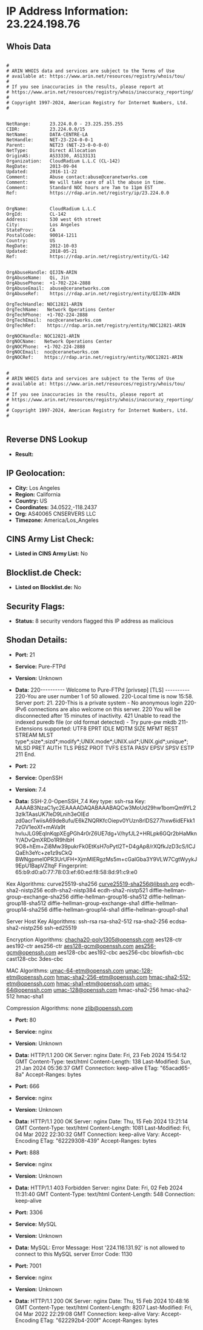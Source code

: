 # IP Address Information: 23.224.198.76

## Whois Data
```

#
# ARIN WHOIS data and services are subject to the Terms of Use
# available at: https://www.arin.net/resources/registry/whois/tou/
#
# If you see inaccuracies in the results, please report at
# https://www.arin.net/resources/registry/whois/inaccuracy_reporting/
#
# Copyright 1997-2024, American Registry for Internet Numbers, Ltd.
#


NetRange:       23.224.0.0 - 23.225.255.255
CIDR:           23.224.0.0/15
NetName:        DATA-CENTRE-LA
NetHandle:      NET-23-224-0-0-1
Parent:         NET23 (NET-23-0-0-0-0)
NetType:        Direct Allocation
OriginAS:       AS33330, AS133131
Organization:   CloudRadium L.L.C (CL-142)
RegDate:        2013-09-04
Updated:        2016-11-22
Comment:        Abuse contact:abuse@ceranetworks.com
Comment:        We will take care of all the abuse in time.
Comment:        Standard NOC hours are 7am to 11pm EST
Ref:            https://rdap.arin.net/registry/ip/23.224.0.0


OrgName:        CloudRadium L.L.C
OrgId:          CL-142
Address:        530 west 6th street
City:           Los Angeles
StateProv:      CA
PostalCode:     90014-1211
Country:        US
RegDate:        2012-10-03
Updated:        2018-05-21
Ref:            https://rdap.arin.net/registry/entity/CL-142


OrgAbuseHandle: QIJIN-ARIN
OrgAbuseName:   Qi, Jin 
OrgAbusePhone:  +1-702-224-2888 
OrgAbuseEmail:  abuse@ceranetworks.com
OrgAbuseRef:    https://rdap.arin.net/registry/entity/QIJIN-ARIN

OrgTechHandle: NOC12821-ARIN
OrgTechName:   Network Operations Center
OrgTechPhone:  +1-702-224-2888 
OrgTechEmail:  noc@ceranetworks.com
OrgTechRef:    https://rdap.arin.net/registry/entity/NOC12821-ARIN

OrgNOCHandle: NOC12821-ARIN
OrgNOCName:   Network Operations Center
OrgNOCPhone:  +1-702-224-2888 
OrgNOCEmail:  noc@ceranetworks.com
OrgNOCRef:    https://rdap.arin.net/registry/entity/NOC12821-ARIN


#
# ARIN WHOIS data and services are subject to the Terms of Use
# available at: https://www.arin.net/resources/registry/whois/tou/
#
# If you see inaccuracies in the results, please report at
# https://www.arin.net/resources/registry/whois/inaccuracy_reporting/
#
# Copyright 1997-2024, American Registry for Internet Numbers, Ltd.
#


```
## Reverse DNS Lookup
- **Result:** 

## IP Geolocation:
- **City:** Los Angeles
- **Region:** California
- **Country:** US
- **Coordinates:** 34.0522,-118.2437
- **Org:** AS40065 CNSERVERS LLC
- **Timezone:** America/Los_Angeles

## CINS Army List Check:
- **Listed in CINS Army List:** 
No

## Blocklist.de Check:
- **Listed on Blocklist.de:** 
No

## Security Flags:
- **Status:** 8 security vendors flagged this IP address as malicious

## Shodan Details:
- **Port:** 21
- **Service:** Pure-FTPd
- **Version:** Unknown
- **Data:** 220---------- Welcome to Pure-FTPd [privsep] [TLS] ----------
220-You are user number 1 of 50 allowed.
220-Local time is now 15:58. Server port: 21.
220-This is a private system - No anonymous login
220-IPv6 connections are also welcome on this server.
220 You will be disconnected after 15 minutes of inactivity.
421 Unable to read the indexed puredb file (or old format detected) - Try pure-pw mkdb
211-Extensions supported:
 UTF8
 EPRT
 IDLE
 MDTM
 SIZE
 MFMT
 REST STREAM
 MLST type*;size*;sizd*;modify*;UNIX.mode*;UNIX.uid*;UNIX.gid*;unique*;
 MLSD
 PRET
 AUTH TLS
 PBSZ
 PROT
 TVFS
 ESTA
 PASV
 EPSV
 SPSV
 ESTP
211 End.


- **Port:** 22
- **Service:** OpenSSH
- **Version:** 7.4
- **Data:** SSH-2.0-OpenSSH_7.4
Key type: ssh-rsa
Key: AAAAB3NzaC1yc2EAAAADAQABAAABAQCw3MoUd29hw1bomQm9YL23zlkTAasUK7IeD9Lnih3eOIEd
zd0acrTwiisA69de8ufu/E6kZNQRKfcOiepv0YUzn8rlDS277hxw6idEFkk17zGV1eoXf+mAVa9t
hvluJLG9EqInKqpXEgPGh4r0rZ6UE7dg+V/hyfJL2+HRLpk6GQr2bHaMknY/ADvQmXRDo1R9hlbH
9O8+hEm+Zi8Mw39pukrFk0EtKsH7oPytl2T+D4gAp8/rXQfkJzD3cS/ICJQaEh3eYc+ze1z9sCkQ
BWNgpmeI0PR3UrUFH+XjmMlERgzMs5m+cGalGba3Y9VLW7CgtWyykJ9EpU1BapVZItqF
Fingerprint: 65:b9:d0:a0:77:78:03:ef:60:ed:f8:58:8d:91:c9:e0

Kex Algorithms:
	curve25519-sha256
	curve25519-sha256@libssh.org
	ecdh-sha2-nistp256
	ecdh-sha2-nistp384
	ecdh-sha2-nistp521
	diffie-hellman-group-exchange-sha256
	diffie-hellman-group16-sha512
	diffie-hellman-group18-sha512
	diffie-hellman-group-exchange-sha1
	diffie-hellman-group14-sha256
	diffie-hellman-group14-sha1
	diffie-hellman-group1-sha1

Server Host Key Algorithms:
	ssh-rsa
	rsa-sha2-512
	rsa-sha2-256
	ecdsa-sha2-nistp256
	ssh-ed25519

Encryption Algorithms:
	chacha20-poly1305@openssh.com
	aes128-ctr
	aes192-ctr
	aes256-ctr
	aes128-gcm@openssh.com
	aes256-gcm@openssh.com
	aes128-cbc
	aes192-cbc
	aes256-cbc
	blowfish-cbc
	cast128-cbc
	3des-cbc

MAC Algorithms:
	umac-64-etm@openssh.com
	umac-128-etm@openssh.com
	hmac-sha2-256-etm@openssh.com
	hmac-sha2-512-etm@openssh.com
	hmac-sha1-etm@openssh.com
	umac-64@openssh.com
	umac-128@openssh.com
	hmac-sha2-256
	hmac-sha2-512
	hmac-sha1

Compression Algorithms:
	none
	zlib@openssh.com


- **Port:** 80
- **Service:** nginx
- **Version:** Unknown
- **Data:** HTTP/1.1 200 OK
Server: nginx
Date: Fri, 23 Feb 2024 15:54:12 GMT
Content-Type: text/html
Content-Length: 138
Last-Modified: Sun, 21 Jan 2024 05:36:37 GMT
Connection: keep-alive
ETag: "65acad65-8a"
Accept-Ranges: bytes



- **Port:** 666
- **Service:** nginx
- **Version:** Unknown
- **Data:** HTTP/1.1 200 OK
Server: nginx
Date: Thu, 15 Feb 2024 13:21:14 GMT
Content-Type: text/html
Content-Length: 1081
Last-Modified: Fri, 04 Mar 2022 22:30:32 GMT
Connection: keep-alive
Vary: Accept-Encoding
ETag: "62229308-439"
Accept-Ranges: bytes



- **Port:** 888
- **Service:** nginx
- **Version:** Unknown
- **Data:** HTTP/1.1 403 Forbidden
Server: nginx
Date: Fri, 02 Feb 2024 11:31:40 GMT
Content-Type: text/html
Content-Length: 548
Connection: keep-alive



- **Port:** 3306
- **Service:** MySQL
- **Version:** Unknown
- **Data:** MySQL:
  Error Message: Host '224.116.131.92' is not allowed to connect to this MySQL server
  Error Code: 1130

- **Port:** 7001
- **Service:** nginx
- **Version:** Unknown
- **Data:** HTTP/1.1 200 OK
Server: nginx
Date: Thu, 15 Feb 2024 10:48:16 GMT
Content-Type: text/html
Content-Length: 8207
Last-Modified: Fri, 04 Mar 2022 22:29:08 GMT
Connection: keep-alive
Vary: Accept-Encoding
ETag: "622292b4-200f"
Accept-Ranges: bytes

<!DOCTYPE html><html><head><meta charset=utf-8><meta http-equiv=X-UA-Compatible content="IE=edge,chrome=1"><meta name=renderer content=webkit><meta name=viewport content="width=device-width,initial-scale=1,maximum-scale=1,user-scalable=no"><link rel=icon id=Managementicon href=""><title id=Managementtitle></title><link href=/static/css/chunk-libs.3dfb7769.css rel=stylesheet><link href=/static/css/app.7249ad6c.css rel=stylesheet></head><body><div id=app></div><script src=/static/js/chunk-elementUI.6396bdea.js></script><script src=/static/js/chunk-libs.abef84b8.js></script><script>(function(c){function e(e){for(var u,a,f=e[0],k=e[1],t=e[2],b=0,r=[];b<f.length;b++)a=f[b],h[a]&&r.push(h[a][0]),h[a]=0;for(u in k)Object.prototype.hasOwnProperty.call(k,u)&&(c[u]=k[u]);o&&o(e);while(r.length)r.shift()();return d.push.apply(d,t||[]),n()}function n(){for(var c,e=0;e<d.length;e++){for(var n=d[e],u=!0,a=1;a<n.length;a++){var f=n[a];0!==h[f]&&(u=!1)}u&&(d.splice(e--,1),c=k(k.s=n[0]))}return c}var u={},a={runtime:0},h={runtime:0},d=[];function f(c){return k.p+"static/js/"+({"chunk-commons":"chunk-commons"}[c]||c)+"."+{"chunk-0b510d3e":"311143d4","chunk-0df8c1bb":"70f7a782","chunk-20c59c24":"1928b92a","chunk-33e7d294":"4688bd6c","chunk-0f0e0611":"15c61716","chunk-185d6503":"97825bbf","chunk-21a9c650":"905c233b","chunk-2d0e2366":"3c701439","chunk-00fceea0":"d07ef49d","chunk-2d2105d3":"37325053","chunk-2d230fe7":"3eddee46","chunk-3a875124":"f1ae969e","chunk-40323660":"e832bceb","chunk-45eef610":"4a9e4eea","chunk-4e2ff530":"fa5dca08","chunk-5717d52a":"46aff3d6","chunk-5a8ef9a6":"6303583e","chunk-624c2628":"b12d7c4a","chunk-65c692a4":"60f2d079","chunk-2d0d69cd":"0ae664cf","chunk-3301b09d":"81eae489","chunk-8089408e":"1c820500","chunk-491194c7":"1335f90e","chunk-5eed1778":"0eef6d0f","chunk-a3cf604c":"1fbdac03","chunk-b972a75e":"38cc36a4","chunk-bad6860a":"f636bc0a","chunk-commons":"e7b80dee","chunk-0d212cc2":"2085d0a0","chunk-1451ab2a":"a7b9ae48","chunk-4c05eff0":"2d45b3d3","chunk-4f7444d4":"4815a6ea","chunk-55f4cb5b":"b8c9b5cc","chunk-64bbedd8":"54fd8b79","chunk-6b91e5bd":"9c58fbd0","chunk-6c42ab77":"ec196bbe","chunk-be1691b2":"5c4af641","chunk-0bee1a39":"5549f114","chunk-1c898d3f":"7f40538c","chunk-31065af2":"ccad6b0c","chunk-5c48fbd2":"6772e11a","chunk-0e51c3c0":"f761475b","chunk-161684d4":"0be1e987","chunk-1fcae91c":"f0d96ef9","chunk-281af410":"d91ad571","chunk-2ef7735a":"a7cf6127","chunk-481d7472":"63fd3c91","chunk-7a3f2971":"461996ff","chunk-927f803c":"3a3bc83e","chunk-93a0389c":"4e22d833","chunk-a0ed85b2":"c16abee4","chunk-b74b6060":"9df8ce9e","chunk-c19bab8c":"b2ccf40e","chunk-d6fb4990":"0041d2c9","chunk-d1f10dd8":"22804894","chunk-f8d1b178":"400c8ab4"}[c]+".js"}function k(e){if(u[e])return u[e].exports;var n=u[e]={i:e,l:!1,exports:{}};return c[e].call(n.exports,n,n.exports,k),n.l=!0,n.exports}k.e=function(c){var e=[],n={"chunk-0b510d3e":1,"chunk-0df8c1bb":1,"chunk-20c59c24":1,"chunk-33e7d294":1,"chunk-0f0e0611":1,"chunk-185d6503":1,"chunk-21a9c650":1,"chunk-00fceea0":1,"chunk-3a875124":1,"chunk-40323660":1,"chunk-45eef610":1,"chunk-4e2ff530":1,"chunk-5717d52a":1,"chunk-5a8ef9a6":1,"chunk-624c2628":1,"chunk-3301b09d":1,"chunk-491194c7":1,"chunk-5eed1778":1,"chunk-a3cf604c":1,"chunk-b972a75e":1,"chunk-bad6860a":1,"chunk-commons":1,"chunk-0d212cc2":1,"chunk-1451ab2a":1,"chunk-4c05eff0":1,"chunk-4f7444d4":1,"chunk-55f4cb5b":1,"chunk-64bbedd8":1,"chunk-6b91e5bd":1,"chunk-6c42ab77":1,"chunk-1c898d3f":1,"chunk-31065af2":1,"chunk-5c48fbd2":1,"chunk-0e51c3c0":1,"chunk-161684d4":1,"chunk-1fcae91c":1,"chunk-281af410":1,"chunk-2ef7735a":1,"chunk-481d7472":1,"chunk-7a3f2971":1,"chunk-927f803c":1,"chunk-93a0389c":1,"chunk-a0ed85b2":1,"chunk-b74b6060":1,"chunk-c19bab8c":1,"chunk-d6fb4990":1,"chunk-d1f10dd8":1,"chunk-f8d1b178":1};a[c]?e.push(a[c]):0!==a[c]&&n[c]&&e.push(a[c]=new Promise((function(e,n){for(var u="static/css/"+({"chunk-commons":"chunk-commons"}[c]||c)+"."+{"chunk-0b510d3e":"aa889375","chunk-0df8c1bb":"0cb2cca4","chunk-20c59c24":"76d89c06","chunk-33e7d294":"c8ba737a","chunk-0f0e0611":"d431f002","chunk-185d6503":"9c363b79","chunk-21a9c650":"a1b01f84","chunk-2d0e2366":"31d6cfe0","chunk-00fceea0":"935ea205","chunk-2d2105d3":"31d6cfe0","chunk-2d230fe7":"31d6cfe0","chunk-3a875124":"be228a79","chunk-40323660":"6b85787e","chunk-45eef610":"9389e419","chunk-4e2ff530":"db22aedf","chunk-5717d52a":"a13b8a6d","chunk-5a8ef9a6":"2c012bdc","chunk-624c2628":"00470929","chunk-65c692a4":"31d6cfe0","chunk-2d0d69cd":"31d6cfe0","chunk-3301b09d":"0ae61f7e","chunk-8089408e":"31d6cfe0","chunk-491194c7":"00a3591b","chunk-5eed1778":"b0efbf20","chunk-a3cf604c":"bd93d913","chunk-b972a75e":"ece078ba","chunk-bad6860a":"a1393738","chunk-commons":"82b11418","chunk-0d212cc2":"f0b78850","chunk-1451ab2a":"cb64ac54","chunk-4c05eff0":"443d13d1","chunk-4f7444d4":"a6c1ba4f","chunk-55f4cb5b":"f468fd7a","chunk-64bbedd8":"d60a22

## Logs
```

Whois Lookup: https://www.whois.com/whois/23.224.198.76
IPinfo: https://ipinfo.io/23.224.198.76
VirusTotal: https://www.virustotal.com/gui/ip-address/23.224.198.76
Shodan: https://www.shodan.io/host/23.224.198.76
Censys: https://censys.io/ipv4/23.224.198.76
2024/02/26 23:46:59 Rejected 'root' login attempt from 23.224.198.76
2024/02/26 23:49:57 Login attempt from 23.224.198.76 - Username: root, Password: Qq@123456
2024/02/26 23:49:57 Rejected 'root' login attempt from 23.224.198.76
2024/02/26 23:51:25 Login attempt from 23.224.198.76 - Username: root, Password: q1w2e3r4!@#$
2024/02/26 23:51:25 Rejected 'root' login attempt from 23.224.198.76
2024/02/26 23:52:48 Login attempt from 23.224.198.76 - Username: root, Password: ct@123456
2024/02/26 23:52:48 Rejected 'root' login attempt from 23.224.198.76
2024/02/26 23:54:11 Login attempt from 23.224.198.76 - Username: git, Password: 111
2024/02/26 23:55:38 Login attempt from 23.224.198.76 - Username: root, Password: Admin999
2024/02/26 23:55:38 Rejected 'root' login attempt from 23.224.198.76
2024/02/26 23:57:08 Login attempt from 23.224.198.76 - Username: root, Password: Mtm$%889*G*S3%G
2024/02/26 23:57:08 Rejected 'root' login attempt from 23.224.198.76
2024/02/26 23:58:37 Login attempt from 23.224.198.76 - Username: root, Password: 1234Qwert
2024/02/26 23:58:37 Rejected 'root' login attempt from 23.224.198.76
2024/02/27 00:00:05 Login attempt from 23.224.198.76 - Username: root, Password: driver
2024/02/27 00:00:05 Rejected 'root' login attempt from 23.224.198.76
2024/02/27 00:01:32 Login attempt from 23.224.198.76 - Username: root, Password: m123456
2024/02/27 00:01:32 Rejected 'root' login attempt from 23.224.198.76
2024/02/27 00:03:01 Login attempt from 23.224.198.76 - Username: root, Password: Ie.123456
2024/02/27 00:03:01 Rejected 'root' login attempt from 23.224.198.76
2024/02/27 00:04:29 Login attempt from 23.224.198.76 - Username: root, Password: Zp123456
2024/02/27 00:04:29 Rejected 'root' login attempt from 23.224.198.76
2024/02/27 00:05:55 Login attempt from 23.224.198.76 - Username: admin, Password: batman
2024/02/27 00:07:21 Login attempt from 23.224.198.76 - Username: root, Password: server1!
2024/02/27 00:07:21 Rejected 'root' login attempt from 23.224.198.76
2024/02/27 00:08:50 Login attempt from 23.224.198.76 - Username: test1, Password: test1123
2024/02/27 00:10:20 Login attempt from 23.224.198.76 - Username: root, Password: asdf-1234
2024/02/27 00:10:20 Rejected 'root' login attempt from 23.224.198.76
2024/02/27 00:11:50 Login attempt from 23.224.198.76 - Username: root, Password: Google12345
2024/02/27 00:11:50 Rejected 'root' login attempt from 23.224.198.76
2024/02/27 00:13:19 Login attempt from 23.224.198.76 - Username: faizal, Password: faizal
2024/02/27 00:14:53 Login attempt from 23.224.198.76 - Username: postgre, Password: postgre
2024/02/27 00:16:26 Login attempt from 23.224.198.76 - Username: root, Password: qwepoi123
2024/02/27 00:16:26 Rejected 'root' login attempt from 23.224.198.76
2024/02/27 00:17:58 Login attempt from 23.224.198.76 - Username: root, Password: qazwsx!@#
2024/02/27 00:17:58 Rejected 'root' login attempt from 23.224.198.76
2024/02/27 00:19:25 Login attempt from 23.224.198.76 - Username: root, Password: Aa123456@
2024/02/27 00:19:25 Rejected 'root' login attempt from 23.224.198.76
2024/02/27 00:20:51 Login attempt from 23.224.198.76 - Username: user, Password: a123456
2024/02/27 00:20:51 New credentials stored for 23.224.198.76
2024/02/27 00:20:51 New SSH connection from 23.224.198.76 (SSH-2.0-libssh_0.9.6)
2024/02/27 00:21:08 Login attempt from 23.224.198.76 - Username: 345gs5662d34, Password: 345gs5662d34
2024/02/27 00:21:08 Re-login with valid credentials for 23.224.198.76
2024/02/27 00:21:08 New SSH connection from 23.224.198.76 (SSH-2.0-libssh_0.9.6)
2024/02/27 00:21:09 Login attempt from 23.224.198.76 - Username: user, Password: 3245gs5662d34
2024/02/27 00:21:09 Re-login attempt with invalid credentials for 23.224.198.76
2024/02/27 00:22:19 Login attempt from 23.224.198.76 - Username: root, Password: p@ss1234
2024/02/27 00:22:19 Rejected 'root' login attempt from 23.224.198.76
2024/02/27 00:23:47 Login attempt from 23.224.198.76 - Username: abc, Password: abc123
2024/02/27 00:23:47 Re-login attempt with invalid credentials for 23.224.198.76
2024/02/27 00:25:16 Login attempt from 23.224.198.76 - Username: root, Password: Pj123456@
2024/02/27 00:25:16 Rejected 'root' login attempt from 23.224.198.76
2024/02/27 00:26:43 Login attempt from 23.224.198.76 - Username: root, Password: Jack@123
2024/02/27 00:26:43 Rejected 'root' login attempt from 23.224.198.76
2024/02/27 00:28:14 Login attempt from 23.224.198.76 - Username: git, Password: 1q2w3e4r
2024/02/27 00:28:14 Re-login attempt with invalid credentials for 23.224.198.76
2024/02/27 00:29:47 Login attempt from 23.224.198.76 - Username: root, Password: edu
2024/02/27 00:29:47 Rejected 'root' login attempt from 23.224.198.76
2024/02/27 00:31:18 Login attempt from 23.224.198.76 - Username: vyatta, Password: 123456789
2024/02/27 00:31:18 Re-login attempt with invalid credentials for 23.224.198.76
2024/02/27 00:32:48 Login attempt from 23.224.198.76 - Username: root, Password: diva
2024/02/27 00:32:48 Rejected 'root' login attempt from 23.224.198.76
2024/02/27 00:34:18 Login attempt from 23.224.198.76 - Username: oracle, Password: 12345
2024/02/27 00:34:18 Re-login attempt with invalid credentials for 23.224.198.76
2024/02/27 00:35:49 Login attempt from 23.224.198.76 - Username: hadoop, Password: 1qaz@WSX
2024/02/27 00:35:49 Re-login attempt with invalid credentials for 23.224.198.76
2024/02/27 00:37:19 Login attempt from 23.224.198.76 - Username: root, Password: P@ssword2021
2024/02/27 00:37:19 Rejected 'root' login attempt from 23.224.198.76
2024/02/27 00:38:46 Login attempt from 23.224.198.76 - Username: minecraft, Password: 123456789
2024/02/27 00:38:46 Re-login attempt with invalid credentials for 23.224.198.76
2024/02/27 00:40:16 Login attempt from 23.224.198.76 - Username: root, Password: 1218
2024/02/27 00:40:16 Rejected 'root' login attempt from 23.224.198.76
2024/02/27 00:41:50 Login attempt from 23.224.198.76 - Username: root, Password: w,j[vdsivd
2024/02/27 00:41:50 Rejected 'root' login attempt from 23.224.198.76
2024/02/27 00:43:23 Login attempt from 23.224.198.76 - Username: root1, Password: 12345678
2024/02/27 00:43:23 Re-login attempt with invalid credentials for 23.224.198.76
2024/02/27 00:44:53 Login attempt from 23.224.198.76 - Username: teamspeak, Password: 123321
2024/02/27 00:44:53 Re-login attempt with invalid credentials for 23.224.198.76
2024/02/27 00:46:25 Login attempt from 23.224.198.76 - Username: root, Password: 12345_qwert
2024/02/27 00:46:25 Rejected 'root' login attempt from 23.224.198.76
2024/02/27 00:47:56 Login attempt from 23.224.198.76 - Username: system, Password: Sam4z1ngw0nd3r5Z
2024/02/27 00:47:56 Re-login attempt with invalid credentials for 23.224.198.76
2024/02/27 00:49:27 Login attempt from 23.224.198.76 - Username: ubuntu, Password: abc1234567
2024/02/27 00:49:27 Re-login attempt with invalid credentials for 23.224.198.76
2024/02/27 00:50:55 Login attempt from 23.224.198.76 - Username: test, Password: 12345678
2024/02/27 00:50:55 Re-login with valid credentials for 23.224.198.76
2024/02/27 00:50:55 New SSH connection from 23.224.198.76 (SSH-2.0-libssh_0.9.6)
2024/02/27 00:51:12 Login attempt from 23.224.198.76 - Username: 345gs5662d34, Password: 345gs5662d34
2024/02/27 00:51:12 Re-login with valid credentials for 23.224.198.76
2024/02/27 00:51:12 New SSH connection from 23.224.198.76 (SSH-2.0-libssh_0.9.6)
2024/02/27 00:51:13 Login attempt from 23.224.198.76 - Username: test, Password: 3245gs5662d34
2024/02/27 00:51:13 Re-login attempt with invalid credentials for 23.224.198.76
2024/02/27 00:52:26 Login attempt from 23.224.198.76 - Username: root, Password: P@$$word1
2024/02/27 00:52:26 Rejected 'root' login attempt from 23.224.198.76
2024/02/27 00:54:01 Login attempt from 23.224.198.76 - Username: root, Password: AAbb1234
2024/02/27 00:54:01 Rejected 'root' login attempt from 23.224.198.76
2024/02/27 00:55:38 Login attempt from 23.224.198.76 - Username: root, Password: 123456789@Abc
2024/02/27 00:55:38 Rejected 'root' login attempt from 23.224.198.76
2024/02/27 00:57:14 Login attempt from 23.224.198.76 - Username: ftpusr, Password: 123456
2024/02/27 00:57:14 Re-login attempt with invalid credentials for 23.224.198.76
2024/02/27 00:58:46 Login attempt from 23.224.198.76 - Username: server, Password: root
2024/02/27 00:58:46 Re-login attempt with invalid credentials for 23.224.198.76
2024/02/27 01:00:20 Login attempt from 23.224.198.76 - Username: root, Password: qwer
2024/02/27 01:00:20 Rejected 'root' login attempt from 23.224.198.76
2024/02/27 01:01:53 Login attempt from 23.224.198.76 - Username: root, Password: qazwsx12#$
2024/02/27 01:01:53 Rejected 'root' login attempt from 23.224.198.76
2024/02/27 01:03:22 Login attempt from 23.224.198.76 - Username: root, Password: Hb123456@
2024/02/27 01:03:22 Rejected 'root' login attempt from 23.224.198.76
2024/02/27 01:04:49 Login attempt from 23.224.198.76 - Username: root, Password: Wm@123456
2024/02/27 01:04:49 Rejected 'root' login attempt from 23.224.198.76
2024/02/27 01:06:19 Login attempt from 23.224.198.76 - Username: root, Password: unix123
2024/02/27 01:06:19 Rejected 'root' login attempt from 23.224.198.76
2024/02/27 01:07:51 Login attempt from 23.224.198.76 - Username: root, Password: 12345678AA
2024/02/27 01:07:51 Rejected 'root' login attempt from 23.224.198.76
2024/02/27 01:09:22 Login attempt from 23.224.198.76 - Username: root, Password: 123@1qaz
2024/02/27 01:09:22 Rejected 'root' login attempt from 23.224.198.76
2024/02/27 01:10:52 Login attempt from 23.224.198.76 - Username: test, Password: hello
2024/02/27 01:10:52 Re-login attempt with invalid credentials for 23.224.198.76
2024/02/27 01:12:23 Login attempt from 23.224.198.76 - Username: user01, Password: 1q2w3e4r
2024/02/27 01:12:23 Re-login attempt with invalid credentials for 23.224.198.76
2024/02/27 01:13:56 Login attempt from 23.224.198.76 - Username: root, Password: ft123456
2024/02/27 01:13:56 Rejected 'root' login attempt from 23.224.198.76
2024/02/27 01:15:29 Login attempt from 23.224.198.76 - Username: root, Password: c
2024/02/27 01:15:29 Rejected 'root' login attempt from 23.224.198.76
2024/02/27 01:16:59 Login attempt from 23.224.198.76 - Username: root, Password: Pa123456
2024/02/27 01:16:59 Rejected 'root' login attempt from 23.224.198.76
2024/02/27 01:18:27 Login attempt from 23.224.198.76 - Username: root, Password: Password@1234
2024/02/27 01:18:27 Rejected 'root' login attempt from 23.224.198.76
2024/02/27 01:19:59 Login attempt from 23.224.198.76 - Username: root, Password: ali@123
2024/02/27 01:19:59 Rejected 'root' login attempt from 23.224.198.76
2024/02/27 01:21:32 Login attempt from 23.224.198.76 - Username: root, Password: !QAZ1qaz1234
2024/02/27 01:21:32 Rejected 'root' login attempt from 23.224.198.76
2024/02/27 01:23:01 Login attempt from 23.224.198.76 - Username: root, Password: qwedsa
2024/02/27 01:23:01 Rejected 'root' login attempt from 23.224.198.76
2024/02/27 01:24:31 Login attempt from 23.224.198.76 - Username: root, Password: Root12345678
2024/02/27 01:24:31 Rejected 'root' login attempt from 23.224.198.76
2024/02/27 01:26:06 Login attempt from 23.224.198.76 - Username: root, Password: Pa$$word@2022
2024/02/27 01:26:06 Rejected 'root' login attempt from 23.224.198.76
2024/02/27 01:27:39 Login attempt from 23.224.198.76 - Username: root, Password: Az123456!
2024/02/27 01:27:39 Rejected 'root' login attempt from 23.224.198.76
2024/02/27 01:29:10 Login attempt from 23.224.198.76 - Username: root, Password: P@ssw0rd2023~
2024/02/27 01:29:10 Rejected 'root' login attempt from 23.224.198.76
2024/02/27 01:30:40 Login attempt from 23.224.198.76 - Username: root, Password: Admin12345!
2024/02/27 01:30:40 Rejected 'root' login attempt from 23.224.198.76
2024/02/27 01:32:12 Login attempt from 23.224.198.76 - Username: root, Password: Florinlaur2005
2024/02/27 01:32:12 Rejected 'root' login attempt from 23.224.198.76
2024/02/27 01:33:45 Login attempt from 23.224.198.76 - Username: root, Password: !@12QWqwqw
2024/02/27 01:33:45 Rejected 'root' login attempt from 23.224.198.76
2024/02/27 01:35:16 Login attempt from 23.224.198.76 - Username: root, Password: Asdfg!123456
2024/02/27 01:35:16 Rejected 'root' login attempt from 23.224.198.76
2024/02/27 01:36:46 Login attempt from 23.224.198.76 - Username: root, Password: toorroot
2024/02/27 01:36:46 Rejected 'root' login attempt from 23.224.198.76
2024/02/27 01:38:17 Login attempt from 23.224.198.76 - Username: ubuntu, Password: Abc123...
2024/02/27 01:38:17 Re-login attempt with invalid credentials for 23.224.198.76
2024/02/27 01:39:48 Login attempt from 23.224.198.76 - Username: lighthouse, Password: qwerty123
2024/02/27 01:39:48 Re-login attempt with invalid credentials for 23.224.198.76
2024/02/27 01:41:19 Login attempt from 23.224.198.76 - Username: root, Password: Oracle.123
2024/02/27 01:41:19 Rejected 'root' login attempt from 23.224.198.76
2024/02/27 01:42:47 Login attempt from 23.224.198.76 - Username: root, Password: welcome@2022
2024/02/27 01:42:47 Rejected 'root' login attempt from 23.224.198.76
2024/02/27 01:44:19 Login attempt from 23.224.198.76 - Username: root, Password: Test@1234
2024/02/27 01:44:19 Rejected 'root' login attempt from 23.224.198.76
2024/02/27 01:45:53 Login attempt from 23.224.198.76 - Username: ubuntu, Password: Password1!
2024/02/27 01:45:53 Re-login attempt with invalid credentials for 23.224.198.76
2024/02/27 01:47:26 Login attempt from 23.224.198.76 - Username: root, Password: zxc,./123
2024/02/27 01:47:26 Rejected 'root' login attempt from 23.224.198.76
2024/02/27 01:48:56 Login attempt from 23.224.198.76 - Username: root, Password: y
2024/02/27 01:48:56 Rejected 'root' login attempt from 23.224.198.76
2024/02/27 01:50:26 Login attempt from 23.224.198.76 - Username: root, Password: Qazwsx!@#123
2024/02/27 01:50:26 Rejected 'root' login attempt from 23.224.198.76
2024/02/27 01:52:01 Login attempt from 23.224.198.76 - Username: root, Password: aq1sw2de3fr4
2024/02/27 01:52:01 Rejected 'root' login attempt from 23.224.198.76
2024/02/27 01:53:33 Login attempt from 23.224.198.76 - Username: root, Password: Jj123456.
2024/02/27 01:53:33 Rejected 'root' login attempt from 23.224.198.76
2024/02/27 01:55:03 Login attempt from 23.224.198.76 - Username: root, Password: Password2007
2024/02/27 01:55:03 Rejected 'root' login attempt from 23.224.198.76
2024/02/27 01:56:30 Login attempt from 23.224.198.76 - Username: root, Password: Dz@123456
2024/02/27 01:56:30 Rejected 'root' login attempt from 23.224.198.76
2024/02/27 01:58:01 Login attempt from 23.224.198.76 - Username: root, Password: aa123456789.
2024/02/27 01:58:01 Rejected 'root' login attempt from 23.224.198.76
2024/02/27 01:59:33 Login attempt from 23.224.198.76 - Username: test, Password: !QAZ2wsx#EDC
2024/02/27 01:59:33 Re-login attempt with invalid credentials for 23.224.198.76
2024/02/27 02:01:07 Login attempt from 23.224.198.76 - Username: root, Password: Admin.123
2024/02/27 02:01:07 Rejected 'root' login attempt from 23.224.198.76
2024/02/27 02:02:38 Login attempt from 23.224.198.76 - Username: nutanix, Password: nutanix/4u
2024/02/27 02:02:38 Re-login with valid credentials for 23.224.198.76
2024/02/27 02:02:38 New SSH connection from 23.224.198.76 (SSH-2.0-libssh_0.9.6)
2024/02/27 02:02:55 Login attempt from 23.224.198.76 - Username: 345gs5662d34, Password: 345gs5662d34
2024/02/27 02:02:55 Re-login with valid credentials for 23.224.198.76
2024/02/27 02:02:55 New SSH connection from 23.224.198.76 (SSH-2.0-libssh_0.9.6)
2024/02/27 02:02:56 Login attempt from 23.224.198.76 - Username: nutanix, Password: 3245gs5662d34
2024/02/27 02:02:56 Re-login attempt with invalid credentials for 23.224.198.76
2024/02/27 02:04:13 Login attempt from 23.224.198.76 - Username: root, Password: colin123
2024/02/27 02:04:13 Rejected 'root' login attempt from 23.224.198.76
2024/02/27 02:05:47 Login attempt from 23.224.198.76 - Username: root, Password: 1234QWERasdf
2024/02/27 02:05:47 Rejected 'root' login attempt from 23.224.198.76
2024/02/27 02:07:17 Login attempt from 23.224.198.76 - Username: admin, Password: admin2020
2024/02/27 02:07:17 Re-login attempt with invalid credentials for 23.224.198.76
2024/02/27 02:08:45 Login attempt from 23.224.198.76 - Username: bitrix, Password: A123456
2024/02/27 02:08:45 Re-login attempt with invalid credentials for 23.224.198.76
2024/02/27 02:10:16 Login attempt from 23.224.198.76 - Username: root, Password: qwerty00
2024/02/27 02:10:16 Rejected 'root' login attempt from 23.224.198.76
2024/02/27 02:11:48 Login attempt from 23.224.198.76 - Username: root, Password: qwe
2024/02/27 02:11:48 Rejected 'root' login attempt from 23.224.198.76
2024/02/27 02:13:19 Login attempt from 23.224.198.76 - Username: vyos, Password: vyos
2024/02/27 02:13:19 Re-login with valid credentials for 23.224.198.76
2024/02/27 02:13:19 New SSH connection from 23.224.198.76 (SSH-2.0-libssh_0.9.6)
2024/02/27 02:13:36 Login attempt from 23.224.198.76 - Username: 345gs5662d34, Password: 345gs5662d34
2024/02/27 02:13:36 Re-login with valid credentials for 23.224.198.76
2024/02/27 02:13:36 New SSH connection from 23.224.198.76 (SSH-2.0-libssh_0.9.6)
2024/02/27 02:13:37 Login attempt from 23.224.198.76 - Username: vyos, Password: 3245gs5662d34
2024/02/27 02:13:37 Re-login attempt with invalid credentials for 23.224.198.76
2024/02/27 02:14:49 Login attempt from 23.224.198.76 - Username: root, Password: tencent@2022
2024/02/27 02:14:49 Rejected 'root' login attempt from 23.224.198.76
2024/02/27 02:16:22 Login attempt from 23.224.198.76 - Username: ubuntu, Password: Qwert123!
2024/02/27 02:16:22 Re-login attempt with invalid credentials for 23.224.198.76
2024/02/27 02:17:58 Login attempt from 23.224.198.76 - Username: test1, Password: test2
2024/02/27 02:17:58 Re-login attempt with invalid credentials for 23.224.198.76
2024/02/27 02:19:30 Login attempt from 23.224.198.76 - Username: bitrix, Password: 123123
2024/02/27 02:19:30 Re-login attempt with invalid credentials for 23.224.198.76
2024/02/27 02:21:02 Login attempt from 23.224.198.76 - Username: root, Password: admin@321
2024/02/27 02:21:02 Rejected 'root' login attempt from 23.224.198.76
2024/02/27 02:22:32 Login attempt from 23.224.198.76 - Username: root, Password: Qwe1234
2024/02/27 02:22:32 Rejected 'root' login attempt from 23.224.198.76
2024/02/27 02:24:06 Login attempt from 23.224.198.76 - Username: root, Password: Aaa123123
2024/02/27 02:24:06 Rejected 'root' login attempt from 23.224.198.76
2024/02/27 02:25:36 Login attempt from 23.224.198.76 - Username: root, Password: good123
2024/02/27 02:25:36 Rejected 'root' login attempt from 23.224.198.76
2024/02/27 02:27:06 Login attempt from 23.224.198.76 - Username: root, Password: Password123456789
2024/02/27 02:27:06 Rejected 'root' login attempt from 23.224.198.76
2024/02/27 02:28:37 Login attempt from 23.224.198.76 - Username: root, Password: ahmet
2024/02/27 02:28:37 Rejected 'root' login attempt from 23.224.198.76
2024/02/27 02:30:11 Login attempt from 23.224.198.76 - Username: root, Password: redhat123!@#
2024/02/27 02:30:11 Rejected 'root' login attempt from 23.224.198.76
2024/02/27 02:31:44 Login attempt from 23.224.198.76 - Username: root, Password: qweasdzxc123456
2024/02/27 02:31:44 Rejected 'root' login attempt from 23.224.198.76
2024/02/27 02:33:15 Login attempt from 23.224.198.76 - Username: root, Password: Password.
2024/02/27 02:33:15 Rejected 'root' login attempt from 23.224.198.76
2024/02/27 02:34:45 Login attempt from 23.224.198.76 - Username: testuser1, Password: 12345
2024/02/27 02:34:45 Re-login attempt with invalid credentials for 23.224.198.76
2024/02/27 02:36:20 Login attempt from 23.224.198.76 - Username: ftpusertest, Password: ftpusertest
2024/02/27 02:36:20 Re-login attempt with invalid credentials for 23.224.198.76
2024/02/27 02:37:52 Login attempt from 23.224.198.76 - Username: root, Password: 12qazWsx
2024/02/27 02:37:52 Rejected 'root' login attempt from 23.224.198.76
2024/02/27 02:39:22 Login attempt from 23.224.198.76 - Username: root, Password: !P@ssword
2024/02/27 02:39:22 Rejected 'root' login attempt from 23.224.198.76
2024/02/27 02:40:53 Login attempt from 23.224.198.76 - Username: root, Password: iamroot
2024/02/27 02:40:53 Rejected 'root' login attempt from 23.224.198.76
2024/02/27 02:42:26 Login attempt from 23.224.198.76 - Username: user2, Password: 123123
2024/02/27 02:42:26 Re-login attempt with invalid credentials for 23.224.198.76
2024/02/27 02:43:59 Login attempt from 23.224.198.76 - Username: user, Password: fang
2024/02/27 02:43:59 Re-login attempt with invalid credentials for 23.224.198.76
2024/02/27 02:45:31 Login attempt from 23.224.198.76 - Username: user, Password: P@ssw0rd123
2024/02/27 02:45:31 Re-login attempt with invalid credentials for 23.224.198.76
2024/02/27 02:47:03 Login attempt from 23.224.198.76 - Username: root, Password: qwertyu
2024/02/27 02:47:03 Rejected 'root' login attempt from 23.224.198.76
2024/02/27 02:48:36 Login attempt from 23.224.198.76 - Username: root, Password: $RFVbgt56yhn
2024/02/27 02:48:36 Rejected 'root' login attempt from 23.224.198.76
2024/02/27 02:50:10 Login attempt from 23.224.198.76 - Username: root, Password: Sachin@123
2024/02/27 02:50:10 Rejected 'root' login attempt from 23.224.198.76
2024/02/27 02:51:41 Login attempt from 23.224.198.76 - Username: root, Password: hb@123456
2024/02/27 02:51:41 Rejected 'root' login attempt from 23.224.198.76
2024/02/27 02:53:11 Login attempt from 23.224.198.76 - Username: root, Password: admin_123!@#
2024/02/27 02:53:11 Rejected 'root' login attempt from 23.224.198.76
2024/02/27 02:54:41 Login attempt from 23.224.198.76 - Username: root, Password: Robin123
2024/02/27 02:54:41 Rejected 'root' login attempt from 23.224.198.76
2024/02/27 02:56:15 Login attempt from 23.224.198.76 - Username: postgres, Password: azertyuiop
2024/02/27 02:56:15 Re-login attempt with invalid credentials for 23.224.198.76
2024/02/27 02:57:46 Login attempt from 23.224.198.76 - Username: user1, Password: user1234
2024/02/27 02:57:46 Re-login attempt with invalid credentials for 23.224.198.76
2024/02/27 02:59:16 Login attempt from 23.224.198.76 - Username: root, Password: Tencent@123
2024/02/27 02:59:16 Rejected 'root' login attempt from 23.224.198.76

```
## Additional Information
- Whois Lookup: https://www.whois.com/whois/23.224.198.76
- IPinfo: https://ipinfo.io/23.224.198.76
- VirusTotal: https://www.virustotal.com/gui/ip-address/23.224.198.76
- Shodan: https://www.shodan.io/host/23.224.198.76
- Censys: https://censys.io/ipv4/23.224.198.76

